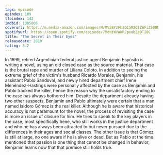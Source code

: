 ```yaml
---
tags: episode
epindex: 109
tfoindex: 142
imdbid: 1305806
coverurl: https://m.media-amazon.com/images/M/MV5BY2FhZGI5M2QtZWFiZS00NjkwLWE4NWQtMzg3ZDZjNjdkYTJiXkEyXkFqcGdeQXVyMTMxODk2OTU@._V1_SY300_CR0,0,202,300_.jpg
spotifyurl: https://open.spotify.com/episode/7MdNiWVWWRJpxubZeBTI8C
title: "The Secret in Their Eyes"
releasedate: 2010
rating: 8.2
---
```


In 1999, retired Argentinian federal justice agent Benjamín Espósito is writing a novel, using an old closed case as the source material. That case is the brutal rape and murder of Liliana Coloto. In addition to seeing the extreme grief of the victim's husband Ricardo Morales, Benjamín, his assistant Pablo Sandoval, and newly hired department chief Irene Menéndez-Hastings were personally affected by the case as Benjamín and Pablo tracked the killer, hence the reason why the unsatisfactory ending to the case has always bothered him. Despite the department already having two other suspects, Benjamín and Pablo ultimately were certain that a man named Isidoro Gómez is the real killer. Although he is aware that historical accuracy is not paramount for the novel, the process of revisiting the case is more an issue of closure for him. He tries to speak to the key players in the case, most specifically Irene, who still works in the justice department and who he has always been attracted to but never pursued due to the differences in their ages and social classes. The other issue is that Gómez is still at large, no one aware if he is alive or dead. But as Pablo at the time mentioned that passion is one thing that cannot be changed in behavior, Benjamín learns now that that premise still holds true.